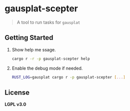 # gausplat-scepter

> A tool to run tasks for `gausplat`

## Getting Started

1. Show help me ssage.

    ```sh
    cargo r -r -p gausplat-scepter help
    ```

2. Enable the debug mode if needed.

    ```sh
    RUST_LOG=gausplat cargo r -p gausplat-scepter [...]
    ```

## License

**LGPL v3.0**
